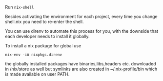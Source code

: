 Run `nix-shell`


Besides activating the environment for each project, every time you change shell.nix you need to re-enter the shell.

You can use direnv to automate this process for you, with the downside that each developer needs to install it globally.

To install a nix package for global use

`nix-env -iA nixpkgs.direnv`

the globally installed packages have binaries,libs,headers etc. downloaded in /nix/store as well but symlinks are also created in ~/.nix-profile/bin which is made available on user PATH.

